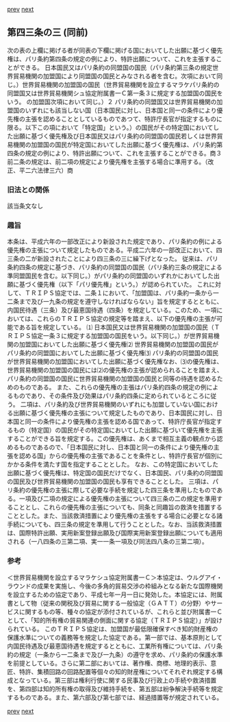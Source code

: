 [prev](/specific\markdowns\特許法\058_Mp-Ch_2-At_43_2.md)
[next](/specific\markdowns\特許法\060_Mp-Ch_2-At_44.md)
## 第四三条の三 (同前)
次の表の上欄に掲げる者が同表の下欄に掲げる国においてした出願に基づく優先権は、パリ条約第四条の規定の例により、特許出願について、これを主張することができる。
日本国民又はパリ条約の同盟国の国民（パリ条約第三条の規定世界貿易機関の加盟国により同盟国の国民とみなされる者を含む。次項において同じ。）世界貿易機関の加盟国の国民（世界貿易機関を設立するマラケパリ条約の同盟国又は世界貿易機関シュ協定附属書一Ｃ第一条３に規定する加盟国の国民をいう。
の加盟国次項において同じ。）２ パリ条約の同盟国又は世界貿易機関の加盟国のいずれにも該当しない国（日本国民に対し、日本国と同一の条件により優先権の主張を認めることとしているものであつて、特許庁長官が指定するものに限る。以下この項において「特定国」という。）の国民がその特定国においてした出願に基づく優先権及び日本国民又はパリ条約の同盟国の国民若しくは世界貿易機関の加盟国の国民が特定国においてした出願に基づく優先権は、パリ条約第四条の規定の例により、特許出願について、これを主張することができる。商３ 前二条の規定は、前二項の規定により優先権を主張する場合に準用する。（改正、平二六法律三六）商

### 旧法との関係
該当条文なし

### 趣旨
本条は、平成六年の一部改正により新設された規定であり、パリ条約の例による優先権の主張について規定したものである。平成二六年の一部改正において、四三条の二が新設されたことにより四三条の三に繰下げとなった。
従来は、パリ条約四条の規定に基づき、パリ条約の同盟国の国民（パリ条約三条の規定による準同盟国民を含む。以下同じ。）がパリ条約の同盟国のいずれかにおいてした出願に基づく優先権（以下「パリ優先権」という。）が認められていた。
これに対して、ＴＲＩＰＳ協定では、二条１において、「加盟国は、パリ条約一条から一二条まで及び一九条の規定を遵守しなければならない」旨を規定するとともに、内国民待遇（三条）及び最恵国待遇（四条）を規定している。このため、一項においては、これらのＴＲＩＰＳ協定の規定等を踏まえ、以下の優先権の主張が可能である旨を規定している。
⑴ 日本国民又は世界貿易機関の加盟国の国民（ＴＲＩＰＳ協定一条３に規定する加盟国の国民をいう。以下同じ。）が世界貿易機関の加盟国においてした出願に基づく優先権⑵ 世界貿易機関の加盟国の国民がパリ条約の同盟国においてした出願に基づく優先権⑶ パリ条約の同盟国の国民が世界貿易機関の加盟国においてした出願に基づく優先権なお、⑶の優先権は、世界貿易機関の加盟国の国民には⑵の優先権の主張が認められることを踏まえ、パリ条約の同盟国の国民に世界貿易機関の加盟国の国民と同等の待遇を認めるためのものである。
また、これらの優先権の主張はパリ条約四条の規定の例によるものであり、その条件及び効果はパリ条約四条に定められているところに従う。
二項は、パリ条約及び世界貿易機関のいずれにも加盟していない国における出願に基づく優先権の主張について規定したものであり、日本国民に対し、日本国と同一の条件により優先権の主張を認める国であって、特許庁長官が指定するもの（特定国）の国民がその特定国においてした出願に基づいて優先権を主張することができる旨を規定する。この優先権は、あくまで相互主義の観点から認めるものであるので、「日本国民に対し、日本国と同一の条件により優先権の主張を認める国」からの優先権の主張であることを条件とし、特許庁長官が個別にかかる条件を満たす国を指定することとした。
なお、この特定国においてした出願に基づく優先権は、特定国の国民だけでなく、日本国民、パリ条約の同盟国の国民及び世界貿易機関の加盟国の国民も享有できることとした。
三項は、パリ条約の優先権の主張に際して必要な手続を規定した四三条を準用したものである。一項及び二項の規定による優先権の主張について四三条の二の規定を準用することとし、これらの優先権の主張についても、同条と同趣旨の救済を措置することとした。また、当該救済措置により優先権の主張をする場合に必要となる諸手続についても、四三条の規定を準用して行うこととした。なお、当該救済措置は、国際特許出願、実用新案登録出願及び国際実用新案登録出願についても適用される（一八四条の三第二項、実一一条一項及び同法四八条の三第二項）。

### 参考
＜世界貿易機関を設立するマラケシュ協定附属書一Ｃ＞本協定は、ウルグアイ・ラウンドの成果を実施し、今後の多角的貿易交渉の枠組みとなる新たな国際機関を設立するための協定であり、平成七年一月一日に発効した。本協定には、附属書として物（従来の関税及び貿易に関する一般協定（ＧＡＴＴ）の分野）やサービスに関するもの等、種々の協定が添付されているが、これらと並び附属書一Ｃとして、「知的所有権の貿易関連の側面に関する協定（ＴＲＩＰＳ協定）」が設けられている。
このＴＲＩＰＳ協定は、加盟国が最低限確保すべき知的財産権の保護水準についての義務等を規定した協定である。第一部では、基本原則として内国民待遇及び最恵国待遇を規定するとともに、工業所有権については、パリ条約の規定（一条から一二条まで及び一九条）の遵守を求め、パリ条約の保護水準を前提としている。さらに第二部においては、著作権、商標、地理的表示、意匠、特許、集積回路の回路配置等個々の知的財産権についてそれぞれ規定する構成となっている。第三部は権利行使に関する民事及び行政上の手続や救済措置を、第四部は知的所有権の取得及び維持手続を、第五部は紛争解決手続等を規定するものである。また、第六部及び第七部では、経過措置等が規定されている。

[prev](/specific\markdowns\特許法\058_Mp-Ch_2-At_43_2.md)
[next](/specific\markdowns\特許法\060_Mp-Ch_2-At_44.md)